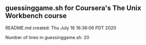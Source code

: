 ## guessinggame.sh for Coursera's The Unix Workbench course

README.md created: Thu July 16 16:36:06 PDT 2020

Number of lines in guessinggame.sh: 20
